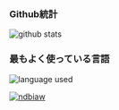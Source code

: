 ### Github統計
![github stats](https://github-readme-stats.vercel.app/api/?username=ndbiaw&show_icons=true&locale=ja&bg_color=100,42275a,734b6d)
### 最もよく使っている言語
![language used](https://github-readme-stats.vercel.app/api/top-langs/?username=ndbiaw&layout=compact&locale=ja&bg_color=100,cc2b5e,753a88)

<p align="left"> <a href="https://github.com/ryo-ma/github-profile-trophy"><img src="https://github-profile-trophy.vercel.app/?username=ndbiaw&row=2&column=3&rank=sss&theme=discord" alt="ndbiaw" /></a> </p>
